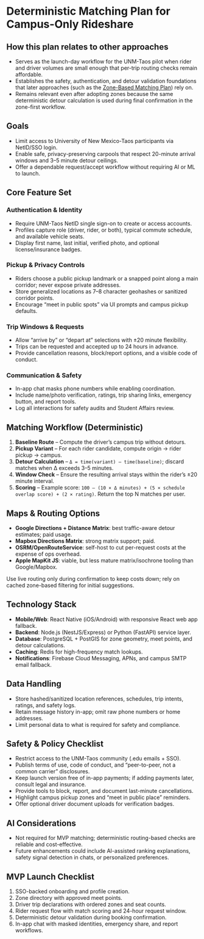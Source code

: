 # Deterministic Matching Plan for Campus-Only Rideshare

## How this plan relates to other approaches
- Serves as the launch-day workflow for the UNM-Taos pilot when rider and driver volumes are small enough that per-trip routing checks remain affordable.
- Establishes the safety, authentication, and detour validation foundations that later approaches (such as the [Zone-Based Matching Plan](zone_based_matching_plan.md)) rely on.
- Remains relevant even after adopting zones because the same deterministic detour calculation is used during final confirmation in the zone-first workflow.

## Goals
- Limit access to University of New Mexico-Taos participants via NetID/SSO login.
- Enable safe, privacy-preserving carpools that respect 20-minute arrival windows and 3–5 minute detour ceilings.
- Offer a dependable request/accept workflow without requiring AI or ML to launch.

## Core Feature Set

### Authentication & Identity
- Require UNM-Taos NetID single sign-on to create or access accounts.
- Profiles capture role (driver, rider, or both), typical commute schedule, and available vehicle seats.
- Display first name, last initial, verified photo, and optional license/insurance badges.

### Pickup & Privacy Controls
- Riders choose a public pickup landmark or a snapped point along a main corridor; never expose private addresses.
- Store generalized locations as 7–8 character geohashes or sanitized corridor points.
- Encourage “meet in public spots” via UI prompts and campus pickup defaults.

### Trip Windows & Requests
- Allow “arrive by” or “depart at” selections with ±20 minute flexibility.
- Trips can be requested and accepted up to 24 hours in advance.
- Provide cancellation reasons, block/report options, and a visible code of conduct.

### Communication & Safety
- In-app chat masks phone numbers while enabling coordination.
- Include name/photo verification, ratings, trip sharing links, emergency button, and report tools.
- Log all interactions for safety audits and Student Affairs review.

## Matching Workflow (Deterministic)

1. **Baseline Route** – Compute the driver’s campus trip without detours.
2. **Pickup Variant** – For each rider candidate, compute origin → rider pickup → campus.
3. **Detour Calculation** – `Δ = time(variant) – time(baseline)`; discard matches when Δ exceeds 3–5 minutes.
4. **Window Check** – Ensure the resulting arrival stays within the rider’s ±20 minute interval.
5. **Scoring** – Example score: `100 – (10 × Δ minutes) + (5 × schedule overlap score) + (2 × rating)`. Return the top N matches per user.

## Maps & Routing Options
- **Google Directions + Distance Matrix**: best traffic-aware detour estimates; paid usage.
- **Mapbox Directions Matrix**: strong matrix support; paid.
- **OSRM/OpenRouteService**: self-host to cut per-request costs at the expense of ops overhead.
- **Apple MapKit JS**: viable, but less mature matrix/isochrone tooling than Google/Mapbox.

Use live routing only during confirmation to keep costs down; rely on cached zone-based filtering for initial suggestions.

## Technology Stack
- **Mobile/Web**: React Native (iOS/Android) with responsive React web app fallback.
- **Backend**: Node.js (NestJS/Express) or Python (FastAPI) service layer.
- **Database**: PostgreSQL + PostGIS for zone geometry, meet points, and detour calculations.
- **Caching**: Redis for high-frequency match lookups.
- **Notifications**: Firebase Cloud Messaging, APNs, and campus SMTP email fallback.

## Data Handling
- Store hashed/sanitized location references, schedules, trip intents, ratings, and safety logs.
- Retain message history in-app; omit raw phone numbers or home addresses.
- Limit personal data to what is required for safety and compliance.

## Safety & Policy Checklist
- Restrict access to the UNM-Taos community (.edu emails + SSO).
- Publish terms of use, code of conduct, and “peer-to-peer, not a common carrier” disclosures.
- Keep launch version free of in-app payments; if adding payments later, consult legal and insurance.
- Provide tools to block, report, and document last-minute cancellations.
- Highlight campus pickup zones and “meet in public place” reminders.
- Offer optional driver document uploads for verification badges.

## AI Considerations
- Not required for MVP matching; deterministic routing-based checks are reliable and cost-effective.
- Future enhancements could include AI-assisted ranking explanations, safety signal detection in chats, or personalized preferences.

## MVP Launch Checklist
1. SSO-backed onboarding and profile creation.
2. Zone directory with approved meet points.
3. Driver trip declarations with ordered zones and seat counts.
4. Rider request flow with match scoring and 24-hour request window.
5. Deterministic detour validation during booking confirmation.
6. In-app chat with masked identities, emergency share, and report workflows.

